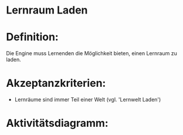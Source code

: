 # Lernraum Laden


# Definition:

Die Engine muss Lernenden die Möglichkeit bieten, einen Lernraum zu laden.

# Akzeptanzkriterien:

- Lernräume sind immer Teil einer Welt (vgl. 'Lernwelt Laden')

# Aktivitätsdiagramm:
